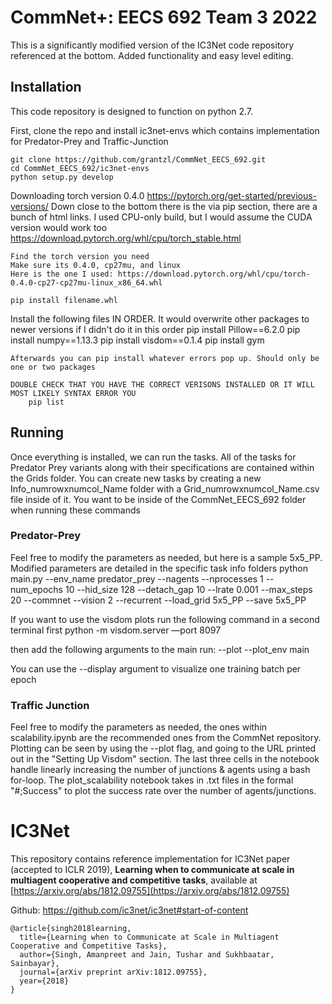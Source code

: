 # CommNet+: EECS 692 Team 3 2022
This is a significantly modified version of the IC3Net code repository referenced at the bottom. Added functionality and easy level editing.

## Installation
This code repository is designed to function on python 2.7.

First, clone the repo and install ic3net-envs which contains implementation for Predator-Prey and Traffic-Junction

```
git clone https://github.com/grantzl/CommNet_EECS_692.git
cd CommNet_EECS_692/ic3net-envs
python setup.py develop
```

Downloading torch version 0.4.0
https://pytorch.org/get-started/previous-versions/
    Down close to the bottom there is the via pip section, there are a bunch of html links. 
    I used CPU-only build, but I would assume the CUDA version would work too
    https://download.pytorch.org/whl/cpu/torch_stable.html
    
    Find the torch version you need
    Make sure its 0.4.0, cp27mu, and linux
    Here is the one I used: https://download.pytorch.org/whl/cpu/torch-0.4.0-cp27-cp27mu-linux_x86_64.whl
    
    pip install filename.whl

Install the following files IN ORDER. It would overwrite other packages to newer versions if I didn't do it in this order
    pip install Pillow==6.2.0
    pip install numpy==1.13.3
    pip install visdom==0.1.4
    pip install gym
    
    Afterwards you can pip install whatever errors pop up. Should only be one or two packages
    
    DOUBLE CHECK THAT YOU HAVE THE CORRECT VERISONS INSTALLED OR IT WILL MOST LIKELY SYNTAX ERROR YOU
        pip list

## Running

Once everything is installed, we can run the tasks. All of the tasks for Predator Prey variants along with their specifications are contained within the Grids folder. You can create new tasks by creating a new Info_numrowxnumcol_Name folder with a Grid_numrowxnumcol_Name.csv file inside of it. You want to be inside of the CommNet_EECS_692 folder when running these commands


### Predator-Prey
Feel free to modify the parameters as needed, but here is a sample 5x5_PP. Modified parameters are detailed in the specific task info folders
  python main.py --env_name predator_prey --nagents --nprocesses 1 --num_epochs 10 --hid_size 128 --detach_gap 10 --lrate 0.001 --max_steps 20 --commnet --vision 2 --recurrent --load_grid 5x5_PP --save 5x5_PP

If you want to use the visdom plots run the following command in a second terminal first
  python -m visdom.server —port 8097

then add the following arguments to the main run: --plot --plot_env main

You can use the --display argument to visualize one training batch per epoch

### Traffic Junction
Feel free to modify the parameters as needed, the ones within scalability.ipynb are the recommended ones from the CommNet repository. Plotting can be seen by using the --plot flag, and going to the URL printed out in the "Setting Up Visdom" section. The last three cells in the notebook handle linearly increasing the number of junctions & agents using a bash for-loop. The plot_scalability notebook takes in .txt files in the formal "#;Success" to plot the success rate over the number of agents/junctions.


# IC3Net
This repository contains reference implementation for IC3Net paper (accepted to ICLR 2019), **Learning when to communicate at scale in multiagent cooperative and competitive tasks**, available at [https://arxiv.org/abs/1812.09755](https://arxiv.org/abs/1812.09755)

Github: https://github.com/ic3net/ic3net#start-of-content

```
@article{singh2018learning,
  title={Learning when to Communicate at Scale in Multiagent Cooperative and Competitive Tasks},
  author={Singh, Amanpreet and Jain, Tushar and Sukhbaatar, Sainbayar},
  journal={arXiv preprint arXiv:1812.09755},
  year={2018}
}
```
